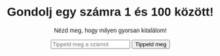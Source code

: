 <!DOCTYPE html>
<html lang="hu">
<head>
  <meta charset="UTF-8">
  <meta name="viewport" content="width=device-width, initial-scale=1.0">
  <title>Szám kitaláló játék</title>
  <style>
    body {
      font-family: Arial, sans-serif;
      text-align: center;
    }
  </style>
</head>
<body>
  <h1>Gondolj egy számra 1 és 100 között!</h1>
  <p>Nézd meg, hogy milyen gyorsan kitalálom!</p>
  <input type="number" id="guess" placeholder="Tippeld meg a számot">
  <button onclick="checkGuess()">Tippeld meg</button>
  <p id="message"></p>
  <script>
    let randomNumber = Math.floor(Math.random() * 100) + 1;
    let attempts = 0;

    function checkGuess() {
      let userGuess = document.getElementById('guess').value;
      attempts++;
      if (userGuess == randomNumber) {
        document.getElementById('message').innerHTML = `Gratulálok! ${attempts} próbálkozásból találtad el a számot!`;
      } else if (userGuess < randomNumber) {
        document.getElementById('message').innerHTML = 'Túl alacsony, próbáld újra!';
      } else {
        document.getElementById('message').innerHTML = 'Túl magas, próbáld újra!';
      }
    }
  </script>
</body>
</html>
